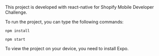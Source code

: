 This project is developed with react-native for Shopify Mobile Developer Challenge.

To run the project, you can type the following commands:

 `npm install`

 `npm start`

 To view the project on your device, you need to install Expo.